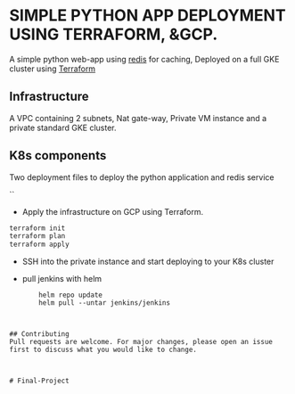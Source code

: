 # SIMPLE PYTHON APP DEPLOYMENT USING TERRAFORM, &GCP.

A simple python web-app using [redis](https://redis.io/) for caching, Deployed on a full GKE cluster using [Terraform](https://www.terraform.io/)

## Infrastructure

A VPC containing 2 subnets, Nat gate-way, Private VM instance and a private standard GKE cluster.

## K8s components

Two deployment files to deploy the python application and redis service


``

- Apply the infrastructure on GCP using Terraform.

```bash
terraform init 
terraform plan
terraform apply
```

- SSH into the private instance and start deploying to your K8s cluster

- pull jenkins with helm
  ``` helm repo add jenkins https://charts.jenkins.io
      helm repo update
      helm pull --untar jenkins/jenkins
```


## Contributing
Pull requests are welcome. For major changes, please open an issue first to discuss what you would like to change.



# Final-Project
